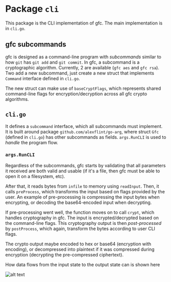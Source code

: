 # Package `cli`
This package is the CLI implementation of gfc. The main implementation is in `cli.go`.
## gfc subcommands
gfc is designed as a command-line program with *subcommands* similar to how `git` has `git add` and `git commit`. In gfc, a subcommand is a cryptographic algorithm. Currently, 2 are available (`gfc aes` and `gfc rsa`). Two add a new subcommand, just create a new struct that implements `Command` interface defined in `cli.go`.

The new struct can make use of `baseCryptFlags`, which represents shared command-line flags for encryption/decryption across all gfc crypto algorithms.

## `cli.go`
It defines a `subcommand` interface, which all subcommands must implement. It is built around package `github.com/alexflint/go-arg`, where struct `Gfc` (defined in `cli.go`) has other subcommands as fields. `args.RunCLI` is used to *handle* the program flow.
### `args.RunCLI`
Regardless of the subcommands, gfc starts by validating that all parameters it received are both valid and usable (if it's a file, then gfc must be able to open it on a filesystem, etc).

After that, it reads bytes from `infile` to memory using `readInput`. Then, it calls `preProcess`, which transforms the input based on flags provided by the user. An example of pre-processing is compressing the input bytes when encrypting, or decoding the base64-encoded input when decrypting.

If pre-processing went well, the function moves on to call `crypt`, which handles cryptography in gfc. The input is encrypted/decrypted based on the command-line flags. This cryptography output is then *post-processed* by `postProcess`, which again, transform the bytes according to user CLI flags.

The crypto output maybe encoded to hex or base64 (encryption with encoding), or decompressed into plaintext if it was compressed during encryption (decrypting the pre-compressed ciphertext).

How data flows from the input state to the output state can is shown here

![alt text](https://github.com/artnoi43/gfc/blob/develop/assets/excalidraw/handle.png?raw=true)